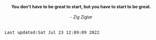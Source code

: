 
<div align="center"><b><span>You don't have to be great to start, but you have to start to be great.  </span></b><br><br><i> - Zig Ziglar</i></div>
<br><br><kbd>Last updated:Sat Jul 23 12:09:09 2022</kbd>